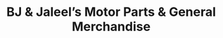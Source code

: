 ---
title: "BJ & Jaleel’s Motor Parts & General Merchandise"
url: /cabugao/bj-und-jaleels-motor-parts-und-general-merchandise/
shop: Motorrad
---